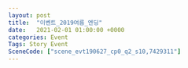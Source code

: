```yaml
---
layout: post
title:  "이벤트_2019여름_엔딩"
date:   2021-02-01 01:00:00 +0000
categories: Event
Tags: Story Event
SceneCode: ["scene_evt190627_cp0_q2_s10,7429311"]
---
```

